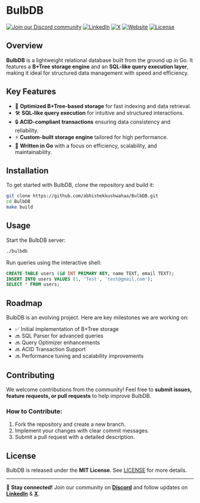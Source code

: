 # BulbDB

<a target="_blank" href="https://discord.gg/m9wE84YGJH"><img src="https://dcbadge.limes.pink/api/server/m9wE84YGJH?style=flat" alt="Join our Discord community" /></a>
<a href="https://linkedin.com/in/abhishekkushwahaa">![LinkedIn](https://img.shields.io/badge/LinkedIn-0077B5?style=flat-square&logo=linkedin)</a>
<a href="https://x.com/AbhishekKushwaa">![X](https://img.shields.io/badge/X-000000?style=flat-square&logo=x)</a>
<a href="https://abhishekkushwaha.tech">![Website](https://img.shields.io/badge/Website-FF4500?style=flat-square)</a>
[![License](https://img.shields.io/badge/license-MIT-blue.svg)](LICENSE)

## Overview

**BulbDB** is a lightweight relational database built from the ground up in Go. It features a **B+Tree storage engine** and an **SQL-like query execution layer**, making it ideal for structured data management with speed and efficiency.

## Key Features

- 🚀 **Optimized B+Tree-based storage** for fast indexing and data retrieval.
- 🛠 **SQL-like query execution** for intuitive and structured interactions.
- 🔒 **ACID-compliant transactions** ensuring data consistency and reliability.
- ⚡ **Custom-built storage engine** tailored for high performance.
- 📌 **Written in Go** with a focus on efficiency, scalability, and maintainability.

## Installation

To get started with BulbDB, clone the repository and build it:

```sh
git clone https://github.com/abhishekkushwahaa/BulbDB.git
cd BulbDB
make build
```

## Usage

Start the BulbDB server:

```sh
./bulbdb
```

Run queries using the interactive shell:

```sql
CREATE TABLE users (id INT PRIMARY KEY, name TEXT, email TEXT);
INSERT INTO users VALUES (1, 'Test', 'test@gmail.com');
SELECT * FROM users;
```

## Roadmap

BulbDB is an evolving project. Here are key milestones we are working on:

- ✅ Initial implementation of B+Tree storage
- 🔜 SQL Parser for advanced queries
- 🔜 Query Optimizer enhancements
- 🔜 ACID Transaction Support
- 🔜 Performance tuning and scalability improvements

## Contributing

We welcome contributions from the community! Feel free to **submit issues, feature requests, or pull requests** to help improve BulbDB.

### How to Contribute:

1. Fork the repository and create a new branch.
2. Implement your changes with clear commit messages.
3. Submit a pull request with a detailed description.

## License

BulbDB is released under the **MIT License**. See [LICENSE](LICENSE) for more details.

---

🚀 **Stay connected!** Join our community on **[Discord](https://discord.gg/m9wE84YGJH)** and follow updates on **[LinkedIn](https://linkedin.com/in/abhishekkushwahaa)** & **[X](https://x.com/AbhishekKushwaa)**.
